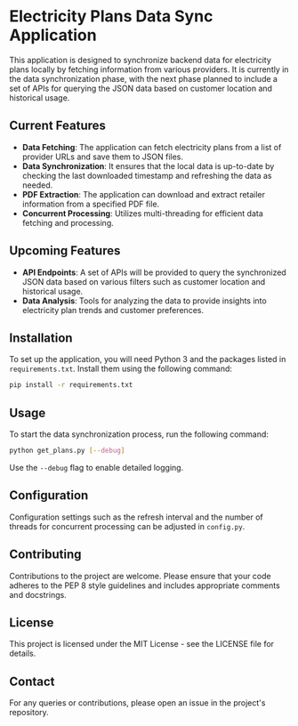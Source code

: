 # Electricity Plans Data Sync Application

This application is designed to synchronize backend data for electricity plans locally by fetching information from various providers. It is currently in the data synchronization phase, with the next phase planned to include a set of APIs for querying the JSON data based on customer location and historical usage.

## Current Features

- **Data Fetching**: The application can fetch electricity plans from a list of provider URLs and save them to JSON files.
- **Data Synchronization**: It ensures that the local data is up-to-date by checking the last downloaded timestamp and refreshing the data as needed.
- **PDF Extraction**: The application can download and extract retailer information from a specified PDF file.
- **Concurrent Processing**: Utilizes multi-threading for efficient data fetching and processing.

## Upcoming Features

- **API Endpoints**: A set of APIs will be provided to query the synchronized JSON data based on various filters such as customer location and historical usage.
- **Data Analysis**: Tools for analyzing the data to provide insights into electricity plan trends and customer preferences.

## Installation

To set up the application, you will need Python 3 and the packages listed in `requirements.txt`. Install them using the following command:

```sh
pip install -r requirements.txt
```

## Usage

To start the data synchronization process, run the following command:

```sh
python get_plans.py [--debug]
```

Use the `--debug` flag to enable detailed logging.

## Configuration

Configuration settings such as the refresh interval and the number of threads for concurrent processing can be adjusted in `config.py`.

## Contributing

Contributions to the project are welcome. Please ensure that your code adheres to the PEP 8 style guidelines and includes appropriate comments and docstrings.

## License

This project is licensed under the MIT License - see the LICENSE file for details.

## Contact

For any queries or contributions, please open an issue in the project's repository.
